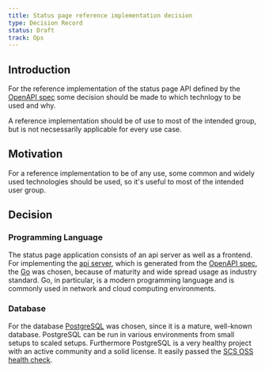 ```yaml
---
title: Status page reference implementation decision
type: Decision Record
status: Draft
track: Ops
---
```


## Introduction

For the reference implementation of the status page API defined by the [OpenAPI spec](https://github.com/SovereignCloudStack/status-page-openapi) some decision should be made to which technlogy to be used and why.

A reference implementation should be of use to most of the intended group, but is not necsessarily applicable for every use case.

## Motivation

For a reference implementation to be of any use, some common and widely used technologies should be used, so it's useful to most of the intended user group.

## Decision

### Programming Language

The status page application consists of an api server as well as a frontend. For implementing the  [api server]( ), which is generated from the [OpenAPI spec](https://github.com/SovereignCloudStack/status-page-openapi), the [Go](https://go.dev/) was chosen, because of maturity and wide spread usage as industry standard. Go, in particular, is a modern programming language and is commonly used in network and cloud computing environments.

### Database

For the database [PostgreSQL](https://www.postgresql.org/) was chosen, since it is a mature, well-known database. PostgreSQL can be run in various environments from small setups to scaled setups. 
Furthermore PostgreSQL is a very healthy project with an active community and a solid license. It easily passed the [SCS OSS health check](https://github.com/SovereignCloudStack/standards/blob/main/Drafts/OSS-Health.md).
